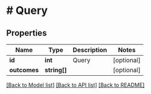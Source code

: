 # # Query

## Properties

Name | Type | Description | Notes
------------ | ------------- | ------------- | -------------
**id** | **int** | Query | [optional]
**outcomes** | **string[]** |  | [optional]

[[Back to Model list]](../../README.md#models) [[Back to API list]](../../README.md#endpoints) [[Back to README]](../../README.md)
